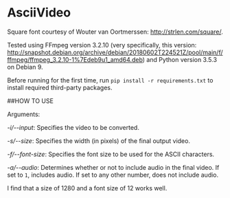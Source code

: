 # AsciiVideo
Square font courtesy of Wouter van Oortmerssen: http://strlen.com/square/.

Tested using FFmpeg version 3.2.10 (very specifically, this version: http://snapshot.debian.org/archive/debian/20180602T224521Z/pool/main/f/ffmpeg/ffmpeg_3.2.10-1%7Edeb9u1_amd64.deb) and Python version 3.5.3 on Debian 9.

Before running for the first time, run `pip install -r requirements.txt` to install required third-party packages.


##HOW TO USE

Arguments:

*-i/--input*: Specifies the video to be converted.

*-s/--size*: Specifies the width (in pixels) of the final output video.

*-f/--font-size*: Specifies the font size to be used for the ASCII characters.

*-a/--audio*: Determines whether or not to include audio in the final video. If set to `1`, includes audio. If set to any other number, does not include audio.


I find that a size of 1280 and a font size of 12 works well.
